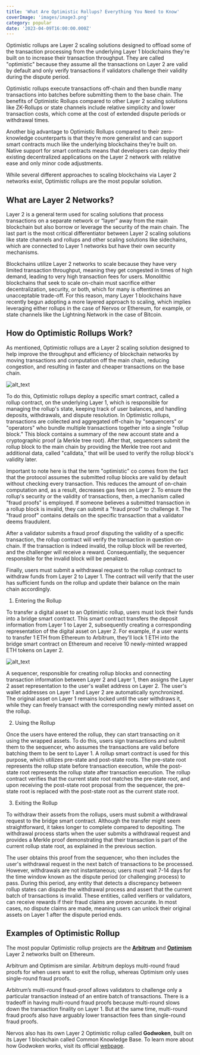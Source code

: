 ```yaml
---
title: 'What Are Optimistic Rollups? Everything You Need to Know'
coverImage: 'images/image3.png'
category: popular
date: '2023-04-09T16:00:00.000Z'
---
```


Optimistic rollups are Layer 2 scaling solutions designed to offload some of the transaction processing from the underlying Layer 1 blockchains they're built on to increase their transaction throughput. They are called "optimistic" because they assume all the transactions on Layer 2 are valid by default and only verify transactions if validators challenge their validity during the dispute period. 

Optimistic rollups execute transactions off-chain and then bundle many transactions into batches before submitting them to the base chain. The benefits of Optimistic Rollups compared to other Layer 2 scaling solutions like ZK-Rollups or state channels include relative simplicity and lower transaction costs, which come at the cost of extended dispute periods or withdrawal times.

Another big advantage to Optimistic Rollups compared to their zero-knowledge counterparts is that they’re more generalist and can support smart contracts much like the underlying blockchains they’re built on. Native support for smart contracts means that developers can deploy their existing decentralized applications on the Layer 2 network with relative ease and only minor code adjustments.

While several different approaches to scaling blockchains via Layer 2 networks exist, Optimistic rollups are the most popular solution.


## What are Layer 2 Networks?

Layer 2 is a general term used for scaling solutions that process transactions on a separate network or “layer” away from the main blockchain but also borrow or leverage the security of the main chain. The last part is the most critical differentiator between Layer 2 scaling solutions like state channels and rollups and other scaling solutions like sidechains, which are connected to Layer 1 networks but have their own security mechanisms.

Blockchains utilize Layer 2 networks to scale because they have very limited transaction throughput, meaning they get congested in times of high demand, leading to very high transaction fees for users. Monolithic blockchains that seek to scale on-chain must sacrifice either decentralization, security, or both, which for many is oftentimes an unacceptable trade-off. For this reason, many Layer 1 blockchains have recently begun adopting a more layered approach to scaling, which implies leveraging either rollups in the case of Nervos or Ethereum, for example, or state channels like the Lightning Network in the case of Bitcoin.




## How do Optimistic Rollups Work?

As mentioned, Optimistic rollups are a Layer 2 scaling solution designed to help improve the throughput and efficiency of blockchain networks by moving transactions and computation off the main chain, reducing congestion, and resulting in faster and cheaper transactions on the base chain.


![alt_text](images/image1.png "image_tooltip")


To do this, Optimistic rollups deploy a specific smart contract, called a rollup contract, on the underlying Layer 1, which is responsible for managing the rollup's state, keeping track of user balances, and handling deposits, withdrawals, and dispute resolution. In Optimistic rollups, transactions are collected and aggregated off-chain by "sequencers" or "operators" who bundle multiple transactions together into a single "rollup block." This block contains a summary of the new account state and a cryptographic proof (a Merkle tree root). After that, sequencers submit the rollup block to the main chain by providing the Merkle tree root and additional data, called "calldata," that will be used to verify the rollup block's validity later.

Important to note here is that the term "optimistic" co comes from the fact that the protocol assumes the submitted rollup blocks are valid by default without checking every transaction. This reduces the amount of on-chain computation and, as a result, decreases gas fees on Layer 2. To ensure the rollup's security or the validity of transactions, then, a mechanism called "fraud proofs" is employed. If someone believes a submitted transaction in a rollup block is invalid, they can submit a "fraud proof" to challenge it. The "fraud proof" contains details on the specific transaction that a validator deems fraudulent.

 

After a validator submits a fraud proof disputing the validity of a specific transaction, the rollup contract will verify the transaction in question on-chain. If the transaction is indeed invalid, the rollup block will be reverted, and the challenger will receive a reward. Consequentially, the sequencer responsible for the invalid block will be penalized.

Finally, users must submit a withdrawal request to the rollup contract to withdraw funds from Layer 2 to Layer 1. The contract will verify that the user has sufficient funds on the rollup and update their balance on the main chain accordingly.



1. Entering the Rollup


To transfer a digital asset to an Optimistic rollup, users must lock their funds into a bridge smart contract. This smart contract transfers the deposit information from Layer 1 to Layer 2, subsequently creating a corresponding representation of the digital asset on Layer 2. For example, if a user wants to transfer 1 ETH from Ethereum to Arbitrum, they'll lock 1 ETH into the bridge smart contract on Ethereum and receive 10 newly-minted wrapped ETH tokens on Layer 2.



![alt_text](images/image2.png "image_tooltip")


A sequencer, responsible for creating rollup blocks and connecting transaction information between Layer 2 and Layer 1, then assigns the Layer 2 asset representation to the user's wallet address on Layer 2. The user's wallet addresses on Layer 1 and Layer 2 are automatically synchronized. The original asset on Layer 1 remains locked until the user withdraws it, while they can freely transact with the corresponding newly minted asset on the rollup.



2. Using the Rollup

Once the users have entered the rollup, they can start transacting on it using the wrapped assets. To do this, users sign transactions and submit them to the sequencer, who assumes the transactions are valid before batching them to be sent to Layer 1. A rollup smart contract is used for this purpose, which utilizes pre-state and post-state roots. The pre-state root represents the rollup state before transaction execution, while the post-state root represents the rollup state after transaction execution. The rollup contract verifies that the current state root matches the pre-state root, and upon receiving the post-state root proposal from the sequencer, the pre-state root is replaced with the post-state root as the current state root.



3. Exiting the Rollup

To withdraw their assets from the rollups, users must submit a withdrawal request to the bridge smart contract. Although the transfer might seem straightforward, it takes longer to complete compared to depositing. The withdrawal process starts when the user submits a withdrawal request and provides a Merkle proof demonstrating that their transaction is part of the current rollup state root, as explained in the previous section.

The user obtains this proof from the sequencer, who then includes the user's withdrawal request in the next batch of transactions to be processed. However, withdrawals are not instantaneous; users must wait 7-14 days for the time window known as the dispute period (or challenging process) to pass. During this period, any entity that detects a discrepancy between rollup states can dispute the withdrawal process and assert that the current batch of transactions is invalid. These entities, called verifiers or validators, can receive rewards if their fraud claims are proven accurate. In most cases, no dispute claims are made, meaning users can unlock their original assets on Layer 1 after the dispute period ends.


## Examples of Optimistic Rollup

The most popular Optimistic rollup projects are the **[Arbitrum](https://arbitrum.io/)** and **[Optimism](https://www.optimism.io/)** Layer 2 networks built on Ethereum.

Arbitrum and Optimism are similar. Arbitrum deploys multi-round fraud proofs for when users want to exit the rollup, whereas Optimism only uses single-round fraud proofs. 

Arbitrum’s multi-round fraud-proof allows validators to challenge only a particular transaction instead of an entire batch of transactions. There is a tradeoff in having multi-round fraud proofs because multi-round slows down the transaction finality on Layer 1. But at the same time, multi-round fraud proofs also have arguably lower transaction fees than single-round fraud proofs.

Nervos also has its own Layer 2 Optimistic rollup called **Godwoken**, built on its Layer 1 blockchain called Common Knowledge Base. To learn more about how Godwoken works, visit its official [webpage](https://godwoken.com/).
